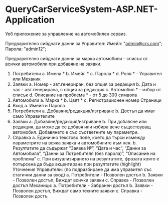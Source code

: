 # QueryCarServiceSystem-ASP.NET-Application
Уеб приложение за управление на автомобилен сервиз.

Предварително сийднати данни за Управител:  Имейл: "admin@crs.com"; Парола: "admin12";

Предварително сийднати данни за марка автомобили - списък от всички автомобили при добавяне на заявки.


1. Потребители
a. Имена *
b. Имейл *
c. Парола *
d. Роля * - Управител или Механик
2. Заявки
a. Номер - авт.генериран, без опция за редакция
b. Дата и час - авт.генерирана, с опция за редакция
c. Автомобил * - избор от списък
d. Описание на проблема * - от 5 до 300 символа
3. Автомобили
a. Марка *
b. Цвят *
c. Регистрационен номер
Страници
1. Вход
a. Имейл и Парола
2. Потребители
a. Добавяне/редакция/изтриване
b. Достъп да имат само Управителите
3. Заявки
a. Добавяне/редакция/изтриване
b. При добавяне или редакция, да може да се добавя или избира вече съществуващ
автомобил. Добавянето е със съответните му параметри.
4. Справка
a. Единично текстово поле, което да търси измежду параметрите на всяка заявка и
автомобилите към нея.
b. Резултатите да съдържат “Заявка №”, “Дата и час”, “Данни за Автомобила”,
“Данни за Потребителя (без парола)”, “Описание на проблема”
c. При визуализирането на резултатите, фразата която е потърсена да бъде
акцентирана при резултатите (highlight)
Уточнения
Управители:
(по подразбиране да има управител със статични данни за вход)
a. Потребители - Позволен достъп
b. Заявки - Позволен достъп, Виждат всички заявки
c. Справка - Позволен достъп
Механици:
a. Потребители - Забранен достъп
b. Заявки - Позволен достъп, Виждат само техните заявки
c. Справка - Позволен достъ
